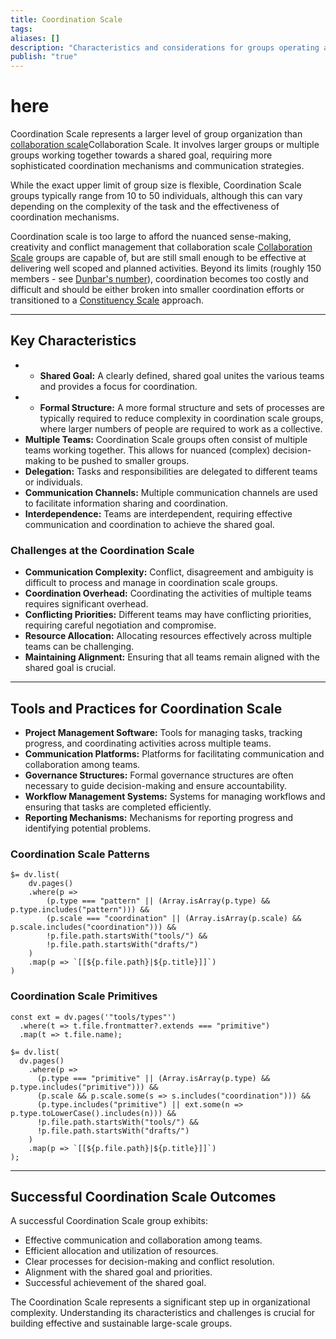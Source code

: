 ```yaml
---
title: Coordination Scale
tags: 
aliases: []
description: "Characteristics and considerations for groups operating at the Coordination Scale"
publish: "true"
---
```

# here

Coordination Scale represents a larger level of group organization than [collaboration scale](notes/dao-primitives/framework/group-scale/collaboration.md)Collaboration Scale.  It involves larger groups or multiple groups working together towards a shared goal, requiring more sophisticated coordination mechanisms and communication strategies.  

While the exact upper limit of group size is flexible, Coordination Scale groups typically range from 10 to 50 individuals, although this can vary depending on the complexity of the task and the effectiveness of coordination mechanisms.  

Coordination scale is too large to afford the nuanced sense-making, creativity and conflict management that collaboration scale [Collaboration Scale](notes/dao-primitives/framework/group-scale/collaboration.md) groups are capable of, but are still small enough to be effective at delivering well scoped and planned activities. Beyond its limits (roughly 150 members - see [Dunbar's number](https://en.wikipedia.org/wiki/Dunbar%27s_number)), coordination becomes too costly and difficult and should be either broken into smaller coordination efforts or transitioned to a [Constituency Scale](notes/dao-primitives/framework/group-scale/constituency.md) approach.




---

## Key Characteristics

* * **Shared Goal:**  A clearly defined, shared goal unites the various teams and provides a focus for coordination.
* * **Formal Structure:**  A more formal structure and sets of processes are typically required to reduce complexity in coordination scale groups, where larger numbers of people are required to work as a collective. 
* **Multiple Teams:**  Coordination Scale groups often consist of multiple teams working together. This allows for nuanced (complex) decision-making to be pushed to smaller groups. 
* **Delegation:**  Tasks and responsibilities are delegated to different teams or individuals.
* **Communication Channels:**  Multiple communication channels are used to facilitate information sharing and coordination.
* **Interdependence:**  Teams are interdependent, requiring effective communication and coordination to achieve the shared goal.

### Challenges at the Coordination Scale

* **Communication Complexity:**  Conflict,  disagreement and ambiguity is difficult to process and manage in coordination scale groups.
* **Coordination Overhead:**  Coordinating the activities of multiple teams requires significant overhead.
* **Conflicting Priorities:**  Different teams may have conflicting priorities, requiring careful negotiation and compromise.
* **Resource Allocation:**  Allocating resources effectively across multiple teams can be challenging.
* **Maintaining Alignment:**  Ensuring that all teams remain aligned with the shared goal is crucial.

---

## Tools and Practices for Coordination Scale

* **Project Management Software:**  Tools for managing tasks, tracking progress, and coordinating activities across multiple teams.
* **Communication Platforms:**  Platforms for facilitating communication and collaboration among teams.
* **Governance Structures:**  Formal governance structures are often necessary to guide decision-making and ensure accountability.
* **Workflow Management Systems:**  Systems for managing workflows and ensuring that tasks are completed efficiently.
* **Reporting Mechanisms:**  Mechanisms for reporting progress and identifying potential problems.

### Coordination Scale Patterns

```dataviewjs
$= dv.list(
    dv.pages()
    .where(p => 
        (p.type === "pattern" || (Array.isArray(p.type) && p.type.includes("pattern"))) &&
        (p.scale === "coordination" || (Array.isArray(p.scale) && p.scale.includes("coordination"))) &&
        !p.file.path.startsWith("tools/") &&
        !p.file.path.startsWith("drafts/")
    )
    .map(p => `[[${p.file.path}|${p.title}]]`)
)
```

### Coordination Scale Primitives

```dataviewjs
const ext = dv.pages('"tools/types"')
  .where(t => t.file.frontmatter?.extends === "primitive")
  .map(t => t.file.name);

$= dv.list(
  dv.pages()
    .where(p =>
      (p.type === "primitive" || (Array.isArray(p.type) && p.type.includes("primitive"))) &&
      (p.scale && p.scale.some(s => s.includes("coordination"))) &&
      (p.type.includes("primitive") || ext.some(n => p.type.toLowerCase().includes(n))) &&
      !p.file.path.startsWith("tools/") &&
      !p.file.path.startsWith("drafts/")
    )
    .map(p => `[[${p.file.path}|${p.title}]]`)
);
```

---

## Successful Coordination Scale Outcomes

A successful Coordination Scale group exhibits:

* Effective communication and collaboration among teams.
* Efficient allocation and utilization of resources.
* Clear processes for decision-making and conflict resolution.
* Alignment with the shared goal and priorities.
* Successful achievement of the shared goal.

The Coordination Scale represents a significant step up in organizational complexity.  Understanding its characteristics and challenges is crucial for building effective and sustainable large-scale groups.